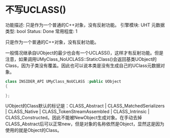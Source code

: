 # 不写UCLASS()

功能描述: 只是作为一个普通的C++对象，没有反射功能。
引擎模块: UHT
元数据类型: bool
Status: Done
常用程度: 1

只是作为一个普通的C++对象，没有反射功能。

一般情况继承自UObject的最少也会有一个UCLASS()，这样才有反射功能。但是注意，如果调用UMyClass_NoUCLASS::StaticClass()会返回基类UObject的Class，因为子类没有覆盖。因此也可以说本类是没有生成自己的UClass元数据对象。

```cpp
class INSIDER_API UMyClass_NoUCLASS :public UObject
{
	
};
```

UObject的Class默认的标记是：CLASS_Abstract | CLASS_MatchedSerializers | CLASS_Native | CLASS_TokenStreamAssembled | CLASS_Intrinsic | CLASS_Constructed。因此不能被NewObject生成对象。在手动去掉CLASS_Abstract后可以正常new，但是对象的名称依然是Object，显然这是因为使用的就是Object的Class。